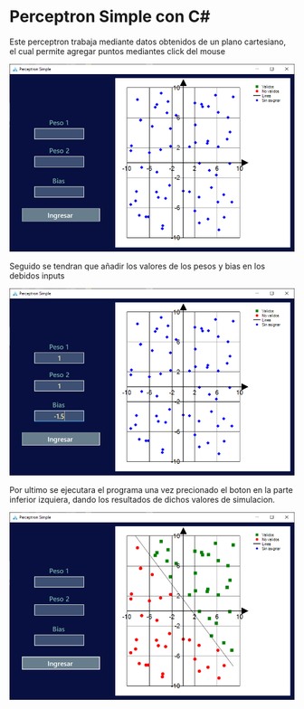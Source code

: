 # Perceptron Simple con C#


Este perceptron trabaja mediante datos obtenidos de un plano cartesiano, el cual permite agregar puntos mediantes click del mouse

![Ejemplo de la adición de puntos](https://github.com/Juanch1313/Perceptron-Simple/blob/master/Imgs/IngresoPuntos.png)

Seguido se tendran que añadir los valores de los pesos y bias en los debidos inputs

![Ejemplo de ingreso de valores](https://github.com/Juanch1313/Perceptron-Simple/blob/master/Imgs/IngresoValores.png)

Por ultimo se ejecutara el programa una vez precionado el boton en la parte inferior izquiera, dando los resultados de dichos valores de simulacion.

![Ejemplo de la adición de puntos](https://github.com/Juanch1313/Perceptron-Simple/blob/master/Imgs/Resultados.png)
